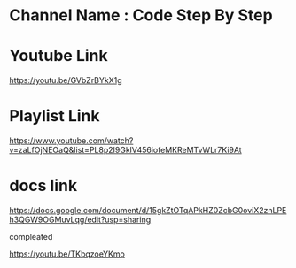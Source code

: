 # Channel Name :  Code Step By Step

# Youtube Link
https://youtu.be/GVbZrBYkX1g

# Playlist Link
https://www.youtube.com/watch?v=zaLfOjNEOaQ&list=PL8p2I9GklV456iofeMKReMTvWLr7Ki9At

# docs link
https://docs.google.com/document/d/15gkZtOTqAPkHZ0ZcbG0oviX2znLPEh3QGW9OGMuvLqg/edit?usp=sharing

compleated 
<!-- node js playlist 38 completed  -->

https://youtu.be/TKbqzoeYKmo
